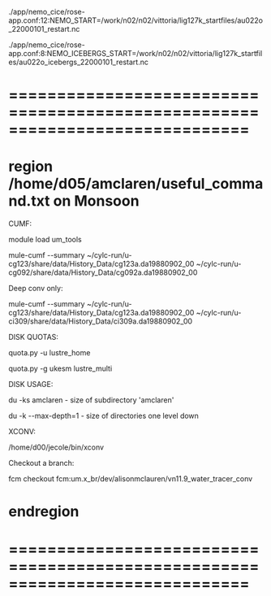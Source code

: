 

./app/nemo_cice/rose-app.conf:12:NEMO_START=/work/n02/n02/vittoria/lig127k_startfiles/au022o_22000101_restart.nc

./app/nemo_cice/rose-app.conf:8:NEMO_ICEBERGS_START=/work/n02/n02/vittoria/lig127k_startfiles/au022o_icebergs_22000101_restart.nc


# =============================================================================
# region /home/d05/amclaren/useful_command.txt on Monsoon



CUMF:

module load um_tools

mule-cumf --summary ~/cylc-run/u-cg123/share/data/History_Data/cg123a.da19880902_00 ~/cylc-run/u-cg092/share/data/History_Data/cg092a.da19880902_00

Deep conv only:

mule-cumf --summary ~/cylc-run/u-cg123/share/data/History_Data/cg123a.da19880902_00 ~/cylc-run/u-ci309/share/data/History_Data/ci309a.da19880902_00

DISK QUOTAS:

quota.py -u lustre_home

quota.py -g ukesm lustre_multi


DISK USAGE:

du -ks amclaren        - size of subdirectory 'amclaren'

du -k --max-depth=1    - size of directories one level down

XCONV:

/home/d00/jecole/bin/xconv

Checkout a branch:

fcm checkout fcm:um.x_br/dev/alisonmclauren/vn11.9_water_tracer_conv

# endregion
# =============================================================================

